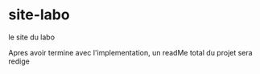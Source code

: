 # site-labo
le site du labo

Apres avoir termine avec l'implementation, un readMe total du projet sera redige 

